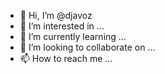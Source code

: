 - 👋 Hi, I’m @djavoz
- 👀 I’m interested in ...
- 🌱 I’m currently learning ...
- 💞️ I’m looking to collaborate on ...
- 📫 How to reach me ...

<!---
djavoz/djavoz is a ✨ special ✨ repository because its `README.md` (this file) appears on your GitHub profile.
You can click the Preview link to take a look at your changes.
--->
